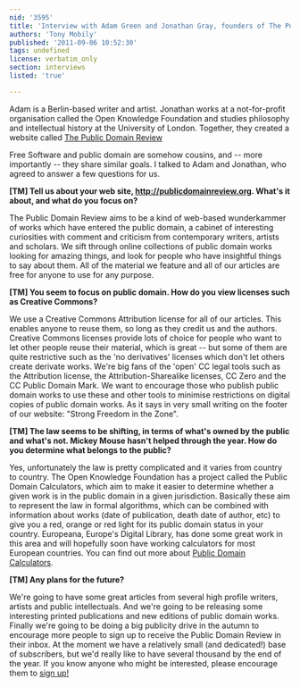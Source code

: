 ```yaml
---
nid: '3595'
title: 'Interview with Adam Green and Jonathan Gray, founders of The Public Domain Review'
authors: 'Tony Mobily'
published: '2011-09-06 10:52:30'
tags: undefined
license: verbatim_only
section: interviews
listed: 'true'

---
```

Adam is a Berlin-based writer and artist. Jonathan works at a not-for-profit organisation called the Open Knowledge Foundation and studies philosophy and intellectual history at the University of London. Together, they created a website called [The Public Domain Review](http://publicdomainreview.org)

Free Software and public domain are somehow cousins, and -- more importantly -- they share similar goals. I talked to Adam and Jonathan, who agreed to answer a few questions for us.

<!--break-->

**[TM] Tell us about your web site, http://publicdomainreview.org. What's it about, and what do you focus on?**

The Public Domain Review aims to be a kind of web-based wunderkammer of works which have entered the public domain, a cabinet of interesting curiosities with comment and criticism from contemporary writers, artists and scholars. We sift through online collections of public domain works looking for amazing things, and look for people who have insightful things to say about them. All of the material we feature and all of our articles are free for anyone to use for any purpose.

**[TM] You seem to focus on public domain. How do you view licenses such as Creative Commons?**

We use a Creative Commons Attribution license for all of our articles. This enables anyone to reuse them, so long as they credit us and the authors. Creative Commons licenses provide lots of choice for people who want to let other people reuse their material, which is great -- but some of them are quite restrictive such as the 'no derivatives' licenses which don't let others create derivate works. We're big fans of the 'open' CC legal tools such as the Attribution license, the Attribution-Sharealike licenses, CC Zero and the CC Public Domain Mark. We want to encourage those who publish public domain works to use these and other tools to minimise restrictions on digital copies of public domain works. As it says in very small writing on the footer of our website: "Strong Freedom in the Zone".

**[TM] The law seems to be shifting, in terms of what's owned by the public and what's not. Mickey Mouse hasn't helped through the year. How do you determine what belongs to the public?**

Yes, unfortunately the law is pretty complicated and it varies from country to country. The Open Knowledge Foundation has a project called the Public Domain Calculators, which aim to make it easier to determine whether a given work is in the public domain in a given jurisdiction. Basically these aim to represent the law in formal algorithms, which can be combined with information about works (date of publication, death date of author, etc) to give you a red, orange or red light for its public domain status in your country. Europeana, Europe's Digital Library, has done some great work in this area and will hopefully soon have working calculators for most European countries. You can find out more about [Public Domain Calculators](http://publicdomain.okfn.org/calculators/).

**[TM] Any plans for the future?**

We're going to have some great articles from several high profile writers, artists and public intellectuals. And we're going to be releasing some interesting printed publications and new editions of public domain works. Finally we're going to be doing a big publicity drive in the autumn to encourage more people to sign up to receive the Public Domain Review in their inbox. At the moment we have a relatively small (and dedicated!) base of subscribers, but we'd really like to have several thousand by the end of the year. If you know anyone who might be interested, please encourage them to [sign up!](http://publicdomainreview.org/subscribe/)